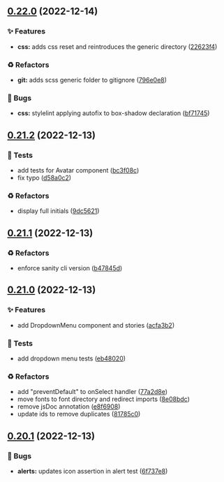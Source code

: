 ## [0.22.0](https://github.com/Open-Study-College/osc/compare/v0.21.2...v0.22.0) (2022-12-14)


### ✨ Features

* **css:** adds css reset and reintroduces the generic directory ([22623f4](https://github.com/Open-Study-College/osc/commit/22623f451975e06ecedb4f160065d9d2bf589a95))


### ♻️ Refactors

* **git:** adds scss generic folder to gitignore ([796e0e8](https://github.com/Open-Study-College/osc/commit/796e0e84aa78a972180a4a111bd51f4da3b88e8c))


### 🐛 Bugs

* **css:** stylelint applying autofix to box-shadow declaration ([bf71745](https://github.com/Open-Study-College/osc/commit/bf71745f08efe50ecd9869af9f866d398914f48b))

## [0.21.2](https://github.com/Open-Study-College/osc/compare/v0.21.1...v0.21.2) (2022-12-13)


### 🧪 Tests

* add tests for Avatar component ([bc3f08c](https://github.com/Open-Study-College/osc/commit/bc3f08cbb3b7c815a937342d17a21aa353db7122))
* fix typo ([d58a0c2](https://github.com/Open-Study-College/osc/commit/d58a0c21f40517a5dd75f49ea5209d266d273efb))


### ♻️ Refactors

* display full initials ([9dc5621](https://github.com/Open-Study-College/osc/commit/9dc56212a618f88f4f2f0a9b26534a47d10a1dfd))

## [0.21.1](https://github.com/Open-Study-College/osc/compare/v0.21.0...v0.21.1) (2022-12-13)


### ♻️ Refactors

* enforce sanity cli version ([b47845d](https://github.com/Open-Study-College/osc/commit/b47845d052ef1e23f6d561f0dc5ae3cbd9d1541b))

## [0.21.0](https://github.com/Open-Study-College/osc/compare/v0.20.1...v0.21.0) (2022-12-13)


### ✨ Features

* add DropdownMenu component and stories ([acfa3b2](https://github.com/Open-Study-College/osc/commit/acfa3b2303b7977b8aaa47bad2da0007105175e3))


### 🧪 Tests

* add dropdown menu tests ([eb48020](https://github.com/Open-Study-College/osc/commit/eb48020bd3c734c0869e189631fa9d3ba82ffd0a))


### ♻️ Refactors

* add "preventDefault" to onSelect handler ([77a2d8e](https://github.com/Open-Study-College/osc/commit/77a2d8e54f6297dcc0d3ceb823d9451e205915f7))
* move fonts to font directory and redirect imports ([8e08bdc](https://github.com/Open-Study-College/osc/commit/8e08bdc65d06fc6267e20f7c62c20b8ef015ccde))
* remove jsDoc annotation ([e8f6908](https://github.com/Open-Study-College/osc/commit/e8f69086b3fadcc293c7c620d5f7d5bd1941772b))
* update ids to remove duplicates ([81785c0](https://github.com/Open-Study-College/osc/commit/81785c0ccad8e8e0ca49ec0a4dc170ce713015da))

## [0.20.1](https://github.com/Open-Study-College/osc/compare/v0.20.0...v0.20.1) (2022-12-13)


### 🐛 Bugs

* **alerts:** updates icon assertion in alert test ([6f737e8](https://github.com/Open-Study-College/osc/commit/6f737e84c01086ad861520e9a8e88204694fd020))

